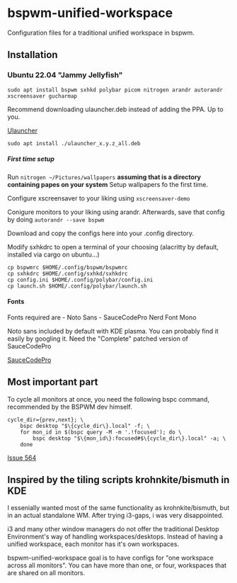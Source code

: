 # bspwm-unified-workspace

Configuration files for a traditional unified workspace in bspwm. 

## Installation

### Ubuntu 22.04 "Jammy Jellyfish"

```
sudo apt install bspwm sxhkd polybar picom nitrogen arandr autorandr xscreensaver gucharmap
```

Recommend downloading ulauncher.deb instead of adding the PPA. 
Up to you.

[Ulauncher](https://ulauncher.io/#Download)

```
sudo apt install ./ulauncher_x.y.z_all.deb
```

##### First time setup

Run ```nitrogen ~/Pictures/wallpapers``` **assuming that is a directory containing papes on your system**
Setup wallpapers fo the first time.

Configure xscreensaver to your liking using ```xscreensaver-demo``` 

Conigure monitors to your liking using arandr. Afterwards, save that config
by doing ```autorandr --save bspwm```

Download and copy the configs here into your .config directory.

Modify sxhkdrc to open a terminal of your choosing (alacritty by default, installed via cargo on ubuntu...)

```
cp bspwmrc $HOME/.config/bspwm/bspwmrc
cp sxhkdrc $HOME/.config/sxhkd/sxhkdrc
cp config.ini $HOME/.config/polybar/config.ini
cp launch.sh $HOME/.config/polybar/launch.sh
```

#### Fonts

Fonts required are 
    - Noto Sans 
    - SauceCodePro Nerd Font Mono 

Noto sans included by default with KDE plasma. You can probably find it easily by googling it.
Need the "Complete" patched version of SauceCodePro

[SauceCodePro](https://github.com/ryanoasis/nerd-fonts/tree/master/patched-fonts/SourceCodePro/Regular/complete)

## Most important part

To cycle all monitors at once, you need the following bspc command,
recommended by the BSPWM dev himself.

```
cycle_dir={prev,next}; \
    bspc desktop "$\{cycle_dir\}.local" -f; \
    for mon_id in $(bspc query -M -m '.!focused'); do \
        bspc desktop "$\{mon_id\}:focused#$\{cycle_dir\}.local" -a; \
    done
```

[Issue 564](https://github.com/baskerville/bspwm/issues/564)

## Inspired by the tiling scripts krohnkite/bismuth in KDE

I essenially wanted most of the same functionality as krohnkite/bismuth, but in an actual standalone WM.
After trying i3-gaps, i was very disappointed. 

i3 and many other window managers do not offer the traditional Desktop Environment's way of handling workspaces/desktops.
Instead of having a unified workspace, each monitor has it's own workspaces.

bspwm-unified-workspace goal is to have configs for "one workspace across all monitors". You can have more than one, or four, workspaces that are shared on all monitors.

